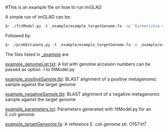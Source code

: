 #This is an example file on how to run imGLAD

A simple run of imGLAD can be:

   ```bash
   $> ./fitModel.py -t _example/example_targetGenome.fa -sp 'Escherichia coli'
   ```
Followed by:

   ```bash
   $> ./probEstimate.py -t _example/example_targetGenome.fa -m _example/example_positiveSample.tbl -p _example/example_parameters.txt -l single
   ```
The files listed in [_example](./) are

[example_genomeList.txt](./example_genomeList.txt):	A list with genome accesion numbers can be passed as option -l to fitModel.py

[example_positiveSample.tbl](./example_positiveSample.tbl):	BLAST alignment of a positive metagenomic sample against the target genome

[example_negativeSample.tbl](./example_negativeSample.tbl):	BLAST alignment of a negative metagenomic sample against the target genome

[example_parameters.txt](./example_parameters.txt):	Parameters generated with fitModel.py for an E.coli genome

[example_targetGeneome.fa](./example_targetGeneome.fa):	A reference E. coli genome str. O157:H7
 
